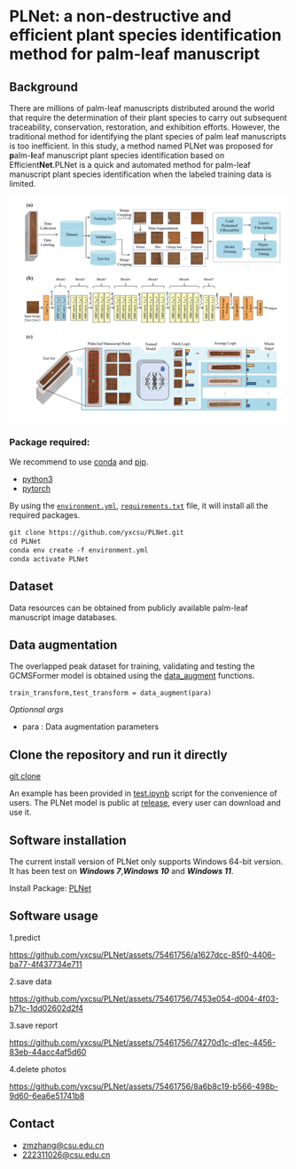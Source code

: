 # PLNet: a non-destructive and efficient plant species identification method for palm-leaf manuscript
## Background
There are millions of palm-leaf manuscripts distributed around the world that require the determination of their plant species to carry out subsequent traceability, conservation, restoration, and exhibition efforts. However, the traditional method for identifying the plant species of palm leaf manuscripts is too inefficient. In this study, a method named PLNet was proposed for **p**alm-**l**eaf manuscript plant species identification based on Efficient**Net**.PLNet is a quick and automated method for palm-leaf manuscript plant species identification when the labeled training data is limited.

![overview](overflow.png)
### Package required:
We recommend to use [conda](https://conda.io/docs/user-guide/install/download.html) and [pip](https://pypi.org/project/pip/).
- [python3](https://www.python.org/)
- [pytorch](https://pytorch.org/) 

By using the [`environment.yml`](https://github.com/yxcsu/PLNet/blob/master/environment.yml), [`requirements.txt`](https://github.com/yxcsu/PLNet/blob/master/requirements.txt) file, it will install all the required packages.

    git clone https://github.com/yxcsu/PLNet.git
    cd PLNet
    conda env create -f environment.yml
    conda activate PLNet
    


## Dataset
Data resources can be obtained from publicly available palm-leaf manuscript image databases.

## Data augmentation

The overlapped peak dataset for training, validating and testing the GCMSFormer model is obtained using the [data_augment](https://github.com/yxcsu/PLNet/blob/master/Data_Augment/data_augment.py) functions.

    train_transform,test_transform = data_augment(para)

*Optionnal args*
- para : Data augmentation parameters 


## Clone the repository and run it directly
[git clone](https://github.com/yxcsu/PLNet)

An example has been provided in [test.ipynb](https://github.com/yxcsu/PLNet/blob/master/test.ipynb) 
script for the convenience of users. The PLNet model is public at [release](https://github.com/1393131688/PLNet/releases/download/v1.0.0/model.zip), every user can download and use it. 

## Software installation
The current install version of PLNet only supports Windows 64-bit version. It has been test on _**Windows 7**_,_**Windows 10**_ and _**Windows 11**_.

Install Package: [PLNet](https://github.com/1393131688/PLNet/releases/download/v1.0.0/PLNet-GUI-v1.0.0.exe)

## Software usage
1.predict

https://github.com/yxcsu/PLNet/assets/75461756/a1627dcc-85f0-4406-ba77-4f437734e711

2.save data

https://github.com/yxcsu/PLNet/assets/75461756/7453e054-d004-4f03-b71c-1dd02602d2f4

3.save report

https://github.com/yxcsu/PLNet/assets/75461756/74270d1c-d1ec-4456-83eb-44acc4af5d60

4.delete photos

https://github.com/yxcsu/PLNet/assets/75461756/8a6b8c19-b566-498b-9d60-6ea6e51741b8

## Contact
- zmzhang@csu.edu.cn
- 222311026@csu.edu.cn